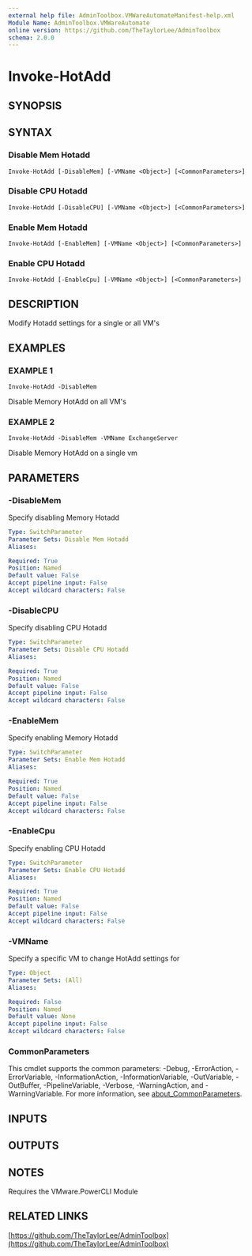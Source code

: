```yaml
---
external help file: AdminToolbox.VMWareAutomateManifest-help.xml
Module Name: AdminToolbox.VMWareAutomate
online version: https://github.com/TheTaylorLee/AdminToolbox
schema: 2.0.0
---
```


# Invoke-HotAdd

## SYNOPSIS

## SYNTAX

### Disable Mem Hotadd
```
Invoke-HotAdd [-DisableMem] [-VMName <Object>] [<CommonParameters>]
```

### Disable CPU Hotadd
```
Invoke-HotAdd [-DisableCPU] [-VMName <Object>] [<CommonParameters>]
```

### Enable Mem Hotadd
```
Invoke-HotAdd [-EnableMem] [-VMName <Object>] [<CommonParameters>]
```

### Enable CPU Hotadd
```
Invoke-HotAdd [-EnableCpu] [-VMName <Object>] [<CommonParameters>]
```

## DESCRIPTION
Modify Hotadd settings for a single or all VM's

## EXAMPLES

### EXAMPLE 1
```
Invoke-HotAdd -DisableMem
```

Disable Memory HotAdd on all VM's

### EXAMPLE 2
```
Invoke-HotAdd -DisableMem -VMName ExchangeServer
```

Disable Memory HotAdd on a single vm

## PARAMETERS

### -DisableMem
Specify disabling Memory Hotadd

```yaml
Type: SwitchParameter
Parameter Sets: Disable Mem Hotadd
Aliases:

Required: True
Position: Named
Default value: False
Accept pipeline input: False
Accept wildcard characters: False
```

### -DisableCPU
Specify disabling CPU Hotadd

```yaml
Type: SwitchParameter
Parameter Sets: Disable CPU Hotadd
Aliases:

Required: True
Position: Named
Default value: False
Accept pipeline input: False
Accept wildcard characters: False
```

### -EnableMem
Specify enabling Memory Hotadd

```yaml
Type: SwitchParameter
Parameter Sets: Enable Mem Hotadd
Aliases:

Required: True
Position: Named
Default value: False
Accept pipeline input: False
Accept wildcard characters: False
```

### -EnableCpu
Specify enabling CPU Hotadd

```yaml
Type: SwitchParameter
Parameter Sets: Enable CPU Hotadd
Aliases:

Required: True
Position: Named
Default value: False
Accept pipeline input: False
Accept wildcard characters: False
```

### -VMName
Specify a specific VM to change HotAdd settings for

```yaml
Type: Object
Parameter Sets: (All)
Aliases:

Required: False
Position: Named
Default value: None
Accept pipeline input: False
Accept wildcard characters: False
```

### CommonParameters
This cmdlet supports the common parameters: -Debug, -ErrorAction, -ErrorVariable, -InformationAction, -InformationVariable, -OutVariable, -OutBuffer, -PipelineVariable, -Verbose, -WarningAction, and -WarningVariable. For more information, see [about_CommonParameters](http://go.microsoft.com/fwlink/?LinkID=113216).

## INPUTS

## OUTPUTS

## NOTES
Requires the VMware.PowerCLI Module

## RELATED LINKS

[https://github.com/TheTaylorLee/AdminToolbox](https://github.com/TheTaylorLee/AdminToolbox)

